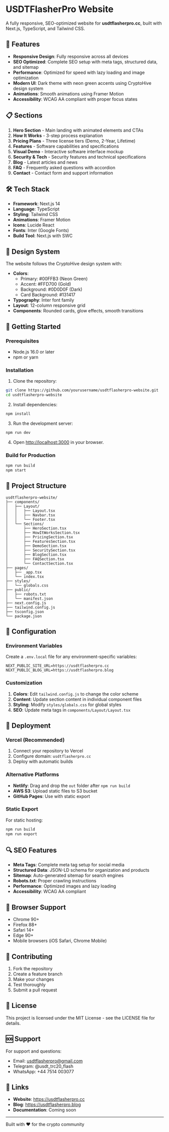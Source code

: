 # USDTFlasherPro Website

A fully responsive, SEO-optimized website for **usdtflasherpro.cc**, built with Next.js, TypeScript, and Tailwind CSS.

## 🚀 Features

- **Responsive Design**: Fully responsive across all devices
- **SEO Optimized**: Complete SEO setup with meta tags, structured data, and sitemap
- **Performance**: Optimized for speed with lazy loading and image optimization
- **Modern UI**: Dark theme with neon green accents using CryptoHive design system
- **Animations**: Smooth animations using Framer Motion
- **Accessibility**: WCAG AA compliant with proper focus states

## 📋 Sections

1. **Hero Section** - Main landing with animated elements and CTAs
2. **How It Works** - 3-step process explanation
3. **Pricing Plans** - Three license tiers (Demo, 2-Year, Lifetime)
4. **Features** - Software capabilities and specifications
5. **Visual Demo** - Interactive software interface mockup
6. **Security & Tech** - Security features and technical specifications
7. **Blog** - Latest articles and news
8. **FAQ** - Frequently asked questions with accordion
9. **Contact** - Contact form and support information

## 🛠️ Tech Stack

- **Framework**: Next.js 14
- **Language**: TypeScript
- **Styling**: Tailwind CSS
- **Animations**: Framer Motion
- **Icons**: Lucide React
- **Fonts**: Inter (Google Fonts)
- **Build Tool**: Next.js with SWC

## 🎨 Design System

The website follows the CryptoHive design system with:

- **Colors**: 
  - Primary: #00FFB3 (Neon Green)
  - Accent: #FFD700 (Gold)
  - Background: #0D0D0F (Dark)
  - Card Background: #131417
- **Typography**: Inter font family
- **Layout**: 12-column responsive grid
- **Components**: Rounded cards, glow effects, smooth transitions

## 🚀 Getting Started

### Prerequisites

- Node.js 16.0 or later
- npm or yarn

### Installation

1. Clone the repository:
```bash
git clone https://github.com/yourusername/usdtflasherpro-website.git
cd usdtflasherpro-website
```

2. Install dependencies:
```bash
npm install
```

3. Run the development server:
```bash
npm run dev
```

4. Open [http://localhost:3000](http://localhost:3000) in your browser.

### Build for Production

```bash
npm run build
npm start
```

## 📁 Project Structure

```
usdtflasherpro-website/
├── components/
│   ├── Layout/
│   │   ├── Layout.tsx
│   │   ├── Navbar.tsx
│   │   └── Footer.tsx
│   └── Sections/
│       ├── HeroSection.tsx
│       ├── HowItWorksSection.tsx
│       ├── PricingSection.tsx
│       ├── FeaturesSection.tsx
│       ├── DemoSection.tsx
│       ├── SecuritySection.tsx
│       ├── BlogSection.tsx
│       ├── FAQSection.tsx
│       └── ContactSection.tsx
├── pages/
│   ├── _app.tsx
│   └── index.tsx
├── styles/
│   └── globals.css
├── public/
│   ├── robots.txt
│   └── manifest.json
├── next.config.js
├── tailwind.config.js
├── tsconfig.json
└── package.json
```

## 🔧 Configuration

### Environment Variables

Create a `.env.local` file for any environment-specific variables:

```env
NEXT_PUBLIC_SITE_URL=https://usdtflasherpro.cc
NEXT_PUBLIC_BLOG_URL=https://usdtflasherpro.blog
```

### Customization

1. **Colors**: Edit `tailwind.config.js` to change the color scheme
2. **Content**: Update section content in individual component files
3. **Styling**: Modify `styles/globals.css` for global styles
4. **SEO**: Update meta tags in `components/Layout/Layout.tsx`

## 🚀 Deployment

### Vercel (Recommended)

1. Connect your repository to Vercel
2. Configure domain: `usdtflasherpro.cc`
3. Deploy with automatic builds

### Alternative Platforms

- **Netlify**: Drag and drop the `out` folder after `npm run build`
- **AWS S3**: Upload static files to S3 bucket
- **GitHub Pages**: Use with static export

### Static Export

For static hosting:

```bash
npm run build
npm run export
```

## 🔍 SEO Features

- **Meta Tags**: Complete meta tag setup for social media
- **Structured Data**: JSON-LD schema for organization and products
- **Sitemap**: Auto-generated sitemap for search engines
- **Robots.txt**: Proper crawling instructions
- **Performance**: Optimized images and lazy loading
- **Accessibility**: WCAG AA compliant

## 📱 Browser Support

- Chrome 90+
- Firefox 88+
- Safari 14+
- Edge 90+
- Mobile browsers (iOS Safari, Chrome Mobile)

## 🤝 Contributing

1. Fork the repository
2. Create a feature branch
3. Make your changes
4. Test thoroughly
5. Submit a pull request

## 📄 License

This project is licensed under the MIT License - see the LICENSE file for details.

## 🆘 Support

For support and questions:
- Email: usdtflasherpro@gmail.com
- Telegram: @usdt_trc20_flash
- WhatsApp: +44 7514 003077

## 🔗 Links

- **Website**: https://usdtflasherpro.cc
- **Blog**: https://usdtflasherpro.blog
- **Documentation**: Coming soon

---

Built with ❤️ for the crypto community 